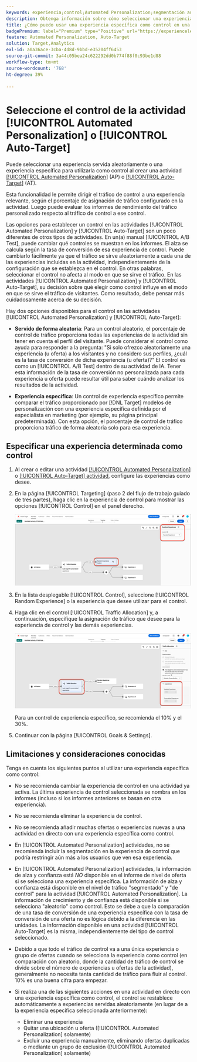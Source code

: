 ```yaml
---
keywords: experiencia;control;Automated Personalization;segmentación automática
description: Obtenga información sobre cómo seleccionar una experiencia para utilizarla como control al crear una actividad [!UICONTROL Automated Personalization] (AP) o [!UICONTROL Auto-Target] en  [!DNL Adobe Target].
title: ¿Cómo puedo usar una experiencia específica como control en una actividad de [!UICONTROL Automated Personalization]?
badgePremium: label="Premium" type="Positive" url="https://experienceleague.adobe.com/docs/target/using/introduction/intro.html?lang=en#premium newtab=true" tooltip="Consulte qué se incluye en Target Premium."
feature: Automated Personalization, Auto-Target
solution: Target,Analytics
exl-id: a0a36ace-3cba-4d8d-9bbd-e35204ff6453
source-git-commit: 3a44c05bea24c622292dd0b774f88f0c93be1d88
workflow-type: tm+mt
source-wordcount: '768'
ht-degree: 39%

---
```


# Seleccione el control de la actividad [!UICONTROL Automated Personalization] o [!UICONTROL Auto-Target]

Puede seleccionar una experiencia servida aleatoriamente o una experiencia específica para utilizarla como control al crear una actividad [[!UICONTROL Automated Personalization]](/help/main/c-activities/t-automated-personalization/automated-personalization.md) (AP) o [[!UICONTROL Auto-Target]](/help/main/c-activities/auto-target/auto-target-to-optimize.md) (AT).

Esta funcionalidad le permite dirigir el tráfico de control a una experiencia relevante, según el porcentaje de asignación de tráfico configurado en la actividad. Luego puede evaluar los informes de rendimiento del tráfico personalizado respecto al tráfico de control a ese control.

Las opciones para establecer un control en las actividades [!UICONTROL Automated Personalization] y [!UICONTROL Auto-Target] son un poco diferentes de otros tipos de actividades. En un(a) manual [!UICONTROL A/B Test], puede cambiar qué controles se muestran en los informes. El alza se calcula según la tasa de conversión de esa experiencia de control. Puede cambiarlo fácilmente ya que el tráfico se sirve aleatoriamente a cada una de las experiencias incluidas en la actividad, independientemente de la configuración que se establezca en el control. En otras palabras, seleccionar el control no afecta al modo en que se sirve el tráfico. En las actividades [!UICONTROL Automated Personalization] y [!UICONTROL Auto-Target], su decisión sobre qué elegir como control influye en el modo en que se sirve el tráfico de visitantes. Como resultado, debe pensar más cuidadosamente acerca de su decisión.

Hay dos opciones disponibles para el control en las actividades [!UICONTROL Automated Personalization] y [!UICONTROL Auto-Target]:

* **Servido de forma aleatoria**: Para un control aleatorio, el porcentaje de control de tráfico proporciona todas las experiencias de la actividad sin tener en cuenta el perfil del visitante. Puede considerar el control como ayuda para responder a la pregunta: &quot;Si solo ofrezco aleatoriamente una experiencia (u oferta) a los visitantes y no considero sus perfiles, ¿cuál es la tasa de conversión de dicha experiencia (u oferta)?&quot; El control es como un [!UICONTROL A/B Test] dentro de su actividad de IA. Tener esta información de la tasa de conversión no personalizada para cada experiencia u oferta puede resultar útil para saber cuándo analizar los resultados de la actividad.

* **Experiencia específica**: Un control de experiencia específico permite comparar el tráfico proporcionado por [!DNL Target] modelos de personalización con una experiencia específica definida por el especialista en marketing (por ejemplo, su página principal predeterminada). Con esta opción, el porcentaje de control de tráfico proporciona tráfico de forma aleatoria solo para esa experiencia.

## Especificar una experiencia determinada como control

1. Al crear o editar una actividad [[!UICONTROL Automated Personalization]](/help/main/c-activities/t-automated-personalization/create-ap-activity.md) o [[!UICONTROL Auto-Target] actividad](/help/main/c-activities/t-test-ab/t-test-create-ab/ab-audience.md), configure las experiencias como desee.
1. En la página [!UICONTROL Targeting] (paso 2 del flujo de trabajo guiado de tres partes), haga clic en la experiencia de control para mostrar las opciones [!UICONTROL Control] en el panel derecho.

   ![Panel de control](/help/main/c-activities/t-automated-personalization/assets/control.png)

1. En la lista desplegable [!UICONTROL Control], seleccione [!UICONTROL Random Experience] o la experiencia que desee utilizar para el control.

1. Haga clic en el control [!UICONTROL Traffic Allocation] y, a continuación, especifique la asignación de tráfico que desee para la experiencia de control y las demás experiencias.

   ![Carril de asignación de tráfico](/help/main/c-activities/t-automated-personalization/assets/traffic-allocation.png)

   Para un control de experiencia específico, se recomienda el 10% y el 30%.

1. Continuar con la página [!UICONTROL Goals & Settings].

## Limitaciones y consideraciones conocidas

Tenga en cuenta los siguientes puntos al utilizar una experiencia específica como control:

* No se recomienda cambiar la experiencia de control en una actividad ya activa. La última experiencia de control seleccionada se nombra en los informes (incluso si los informes anteriores se basan en otra experiencia).
* No se recomienda eliminar la experiencia de control.
* No se recomienda añadir muchas ofertas o experiencias nuevas a una actividad en directo con una experiencia específica como control.
* En [!UICONTROL Automated Personalization] actividades, no se recomienda incluir la segmentación en la experiencia de control que podría restringir aún más a los usuarios que ven esa experiencia.
* En [!UICONTROL Automated Personalization] actividades, la información de alza y confianza está *NO* disponible en el informe de nivel de oferta si se selecciona una experiencia específica. La información de alza y confianza está disponible en el nivel de tráfico &quot;segmentado&quot; y &quot;de control&quot; para la actividad [!UICONTROL Automated Personalization]. La información de crecimiento y de confianza está disponible si se selecciona &quot;aleatorio&quot; como control. Esto se debe a que la comparación de una tasa de conversión de una experiencia específica con la tasa de conversión de una oferta no es lógica debido a la diferencia en las unidades. La información disponible en una actividad [!UICONTROL Auto-Target] es la misma, independientemente del tipo de control seleccionado.
* Debido a que todo el tráfico de control va a una única experiencia o grupo de ofertas cuando se selecciona la experiencia como control (en comparación con aleatorio, donde la cantidad de tráfico de control se divide sobre el número de experiencias u ofertas de la actividad), generalmente no necesita tanta cantidad de tráfico para fluir al control. 10% es una buena cifra para empezar.
* Si realiza una de las siguientes acciones en una actividad en directo con una experiencia específica como control, el control se restablece automáticamente a experiencias servidas aleatoriamente (en lugar de a la experiencia específica seleccionada anteriormente):

   * Eliminar una experiencia
   * Quitar una ubicación u oferta ([!UICONTROL Automated Personalization] solamente)
   * Excluir una experiencia manualmente, eliminando ofertas duplicadas o mediante un grupo de exclusión ([!UICONTROL Automated Personalization] solamente)
